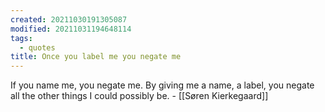 ```yaml
---
created: 20211030191305087
modified: 20211031194648114
tags:
  - quotes
title: Once you label me you negate me
---
```


If you name me, you negate me. By giving me a name, a label, you negate all the other things I could possibly be. - [[Søren Kierkegaard]]

